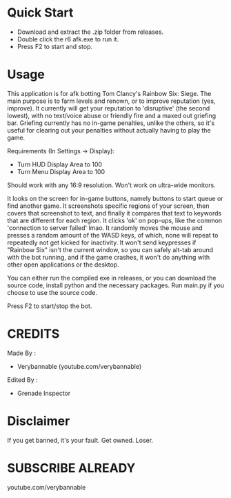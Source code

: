# Quick Start
- Download and extract the .zip folder from releases.
- Double click the r6 afk.exe to run it.
- Press F2 to start and stop.

# Usage
This application is for afk botting Tom Clancy's Rainbow Six: Siege. The main purpose is to farm levels and renown, or to improve reputation (yes, improve).
It currently will get your reputation to 'disruptive' (the second lowest), with no text/voice abuse or friendly fire and a maxed out griefing bar.
Griefing currently has no in-game penalties, unlike the others, so it's useful for clearing out your penalties without actually having to play the game.

Requirements (In Settings -> Display):
- Turn HUD Display Area to 100
- Turn Menu Display Area to 100

Should work with any 16:9 resolution. Won't work on ultra-wide monitors.

It looks on the screen for in-game buttons, namely buttons to start queue or find another game. It screenshots specific regions of your screen, then covers that screenshot to text, and finally it compares that text to keywords that are different for each region.
It clicks 'ok' on pop-ups, like the common 'connection to server failed' lmao.
It randomly moves the mouse and presses a random amount of the WASD keys, of which, none will repeat to repeatedly not get kicked for inactivity.
It won't send keypresses if "Rainbow Six" isn't the current window, so you can safely alt-tab around with the bot running, and if the game crashes, it won't
do anything with other open applications or the desktop.

You can either run the compiled exe in releases, or you can download the source code, install python and the necessary packages.
Run main.py if you choose to use the source code.

Press F2 to start/stop the bot.

# CREDITS 
Made By :
- Verybannable (youtube.com/verybannable)

Edited By : 
- Grenade Inspector 

# Disclaimer
If you get banned, it's your fault. Get owned. Loser. 

# SUBSCRIBE ALREADY
youtube.com/verybannable